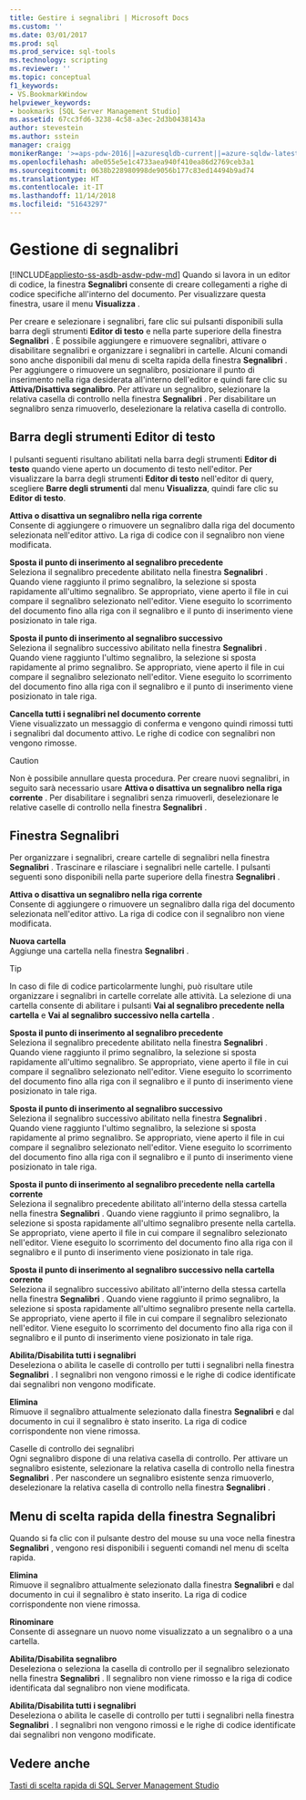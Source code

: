 ```yaml
---
title: Gestire i segnalibri | Microsoft Docs
ms.custom: ''
ms.date: 03/01/2017
ms.prod: sql
ms.prod_service: sql-tools
ms.technology: scripting
ms.reviewer: ''
ms.topic: conceptual
f1_keywords:
- VS.BookmarkWindow
helpviewer_keywords:
- bookmarks [SQL Server Management Studio]
ms.assetid: 67cc3fd6-3238-4c58-a3ec-2d3b0438143a
author: stevestein
ms.author: sstein
manager: craigg
monikerRange: '>=aps-pdw-2016||=azuresqldb-current||=azure-sqldw-latest||>=sql-server-2016||=sqlallproducts-allversions||>=sql-server-linux-2017||=azuresqldb-mi-current'
ms.openlocfilehash: a0e055e5e1c4733aea940f410ea86d2769ceb3a1
ms.sourcegitcommit: 0638b228980998de9056b177c83ed14494b9ad74
ms.translationtype: HT
ms.contentlocale: it-IT
ms.lasthandoff: 11/14/2018
ms.locfileid: "51643297"
---
```

# <a name="manage-bookmarks"></a>Gestione di segnalibri
[!INCLUDE[appliesto-ss-asdb-asdw-pdw-md](../../includes/appliesto-ss-asdb-asdw-pdw-md.md)]
  Quando si lavora in un editor di codice, la finestra **Segnalibri** consente di creare collegamenti a righe di codice specifiche all'interno del documento. Per visualizzare questa finestra, usare il menu **Visualizza** .  
  
 Per creare e selezionare i segnalibri, fare clic sui pulsanti disponibili sulla barra degli strumenti **Editor di testo** e nella parte superiore della finestra **Segnalibri** . È possibile aggiungere e rimuovere segnalibri, attivare o disabilitare segnalibri e organizzare i segnalibri in cartelle. Alcuni comandi sono anche disponibili dal menu di scelta rapida della finestra **Segnalibri** . Per aggiungere o rimuovere un segnalibro, posizionare il punto di inserimento nella riga desiderata all'interno dell'editor e quindi fare clic su **Attiva/Disattiva segnalibro**. Per attivare un segnalibro, selezionare la relativa casella di controllo nella finestra **Segnalibri** . Per disabilitare un segnalibro senza rimuoverlo, deselezionare la relativa casella di controllo.  
  
## <a name="text-editor-toolbar"></a>Barra degli strumenti Editor di testo  
 I pulsanti seguenti risultano abilitati nella barra degli strumenti **Editor di testo** quando viene aperto un documento di testo nell'editor. Per visualizzare la barra degli strumenti **Editor di testo** nell'editor di query, scegliere **Barre degli strumenti** dal menu **Visualizza**, quindi fare clic su **Editor di testo**.  
  
 **Attiva o disattiva un segnalibro nella riga corrente**  
 Consente di aggiungere o rimuovere un segnalibro dalla riga del documento selezionata nell'editor attivo. La riga di codice con il segnalibro non viene modificata.  
  
 **Sposta il punto di inserimento al segnalibro precedente**  
 Seleziona il segnalibro precedente abilitato nella finestra **Segnalibri** . Quando viene raggiunto il primo segnalibro, la selezione si sposta rapidamente all'ultimo segnalibro. Se appropriato, viene aperto il file in cui compare il segnalibro selezionato nell'editor. Viene eseguito lo scorrimento del documento fino alla riga con il segnalibro e il punto di inserimento viene posizionato in tale riga.  
  
 **Sposta il punto di inserimento al segnalibro successivo**  
 Seleziona il segnalibro successivo abilitato nella finestra **Segnalibri** . Quando viene raggiunto l'ultimo segnalibro, la selezione si sposta rapidamente al primo segnalibro. Se appropriato, viene aperto il file in cui compare il segnalibro selezionato nell'editor. Viene eseguito lo scorrimento del documento fino alla riga con il segnalibro e il punto di inserimento viene posizionato in tale riga.  
  
 **Cancella tutti i segnalibri nel documento corrente**  
 Viene visualizzato un messaggio di conferma e vengono quindi rimossi tutti i segnalibri dal documento attivo. Le righe di codice con segnalibri non vengono rimosse.  
  
> [!CAUTION]  
>  Non è possibile annullare questa procedura. Per creare nuovi segnalibri, in seguito sarà necessario usare **Attiva o disattiva un segnalibro nella riga corrente** . Per disabilitare i segnalibri senza rimuoverli, deselezionare le relative caselle di controllo nella finestra **Segnalibri** .  
  
## <a name="bookmarks-window"></a>Finestra Segnalibri  
 Per organizzare i segnalibri, creare cartelle di segnalibri nella finestra **Segnalibri** . Trascinare e rilasciare i segnalibri nelle cartelle. I pulsanti seguenti sono disponibili nella parte superiore della finestra **Segnalibri** .  
  
 **Attiva o disattiva un segnalibro nella riga corrente**  
 Consente di aggiungere o rimuovere un segnalibro dalla riga del documento selezionata nell'editor attivo. La riga di codice con il segnalibro non viene modificata.  
  
 **Nuova cartella**  
 Aggiunge una cartella nella finestra **Segnalibri** .  
  
> [!TIP]  
>  In caso di file di codice particolarmente lunghi, può risultare utile organizzare i segnalibri in cartelle correlate alle attività. La selezione di una cartella consente di abilitare i pulsanti **Vai al segnalibro precedente nella cartella** e **Vai al segnalibro successivo nella cartella** .  
  
 **Sposta il punto di inserimento al segnalibro precedente**  
 Seleziona il segnalibro precedente abilitato nella finestra **Segnalibri** . Quando viene raggiunto il primo segnalibro, la selezione si sposta rapidamente all'ultimo segnalibro. Se appropriato, viene aperto il file in cui compare il segnalibro selezionato nell'editor. Viene eseguito lo scorrimento del documento fino alla riga con il segnalibro e il punto di inserimento viene posizionato in tale riga.  
  
 **Sposta il punto di inserimento al segnalibro successivo**  
 Seleziona il segnalibro successivo abilitato nella finestra **Segnalibri** . Quando viene raggiunto l'ultimo segnalibro, la selezione si sposta rapidamente al primo segnalibro. Se appropriato, viene aperto il file in cui compare il segnalibro selezionato nell'editor. Viene eseguito lo scorrimento del documento fino alla riga con il segnalibro e il punto di inserimento viene posizionato in tale riga.  
  
 **Sposta il punto di inserimento al segnalibro precedente nella cartella corrente**  
 Seleziona il segnalibro precedente abilitato all'interno della stessa cartella nella finestra **Segnalibri** . Quando viene raggiunto il primo segnalibro, la selezione si sposta rapidamente all'ultimo segnalibro presente nella cartella. Se appropriato, viene aperto il file in cui compare il segnalibro selezionato nell'editor. Viene eseguito lo scorrimento del documento fino alla riga con il segnalibro e il punto di inserimento viene posizionato in tale riga.  
  
 **Sposta il punto di inserimento al segnalibro successivo nella cartella corrente**  
 Seleziona il segnalibro successivo abilitato all'interno della stessa cartella nella finestra **Segnalibri** . Quando viene raggiunto il primo segnalibro, la selezione si sposta rapidamente all'ultimo segnalibro presente nella cartella. Se appropriato, viene aperto il file in cui compare il segnalibro selezionato nell'editor. Viene eseguito lo scorrimento del documento fino alla riga con il segnalibro e il punto di inserimento viene posizionato in tale riga.  
  
 **Abilita/Disabilita tutti i segnalibri**  
 Deseleziona o abilita le caselle di controllo per tutti i segnalibri nella finestra **Segnalibri** . I segnalibri non vengono rimossi e le righe di codice identificate dai segnalibri non vengono modificate.  
  
 **Elimina**  
 Rimuove il segnalibro attualmente selezionato dalla finestra **Segnalibri** e dal documento in cui il segnalibro è stato inserito. La riga di codice corrispondente non viene rimossa.  
  
 Caselle di controllo dei segnalibri  
 Ogni segnalibro dispone di una relativa casella di controllo. Per attivare un segnalibro esistente, selezionare la relativa casella di controllo nella finestra **Segnalibri** . Per nascondere un segnalibro esistente senza rimuoverlo, deselezionare la relativa casella di controllo nella finestra **Segnalibri** .  
  
## <a name="bookmarks-window-shortcut-menu"></a>Menu di scelta rapida della finestra Segnalibri  
 Quando si fa clic con il pulsante destro del mouse su una voce nella finestra **Segnalibri** , vengono resi disponibili i seguenti comandi nel menu di scelta rapida.  
  
 **Elimina**  
 Rimuove il segnalibro attualmente selezionato dalla finestra **Segnalibri** e dal documento in cui il segnalibro è stato inserito. La riga di codice corrispondente non viene rimossa.  
  
 **Rinominare**  
 Consente di assegnare un nuovo nome visualizzato a un segnalibro o a una cartella.  
  
 **Abilita/Disabilita segnalibro**  
 Deseleziona o seleziona la casella di controllo per il segnalibro selezionato nella finestra **Segnalibri** . Il segnalibro non viene rimosso e la riga di codice identificata dal segnalibro non viene modificata.  
  
 **Abilita/Disabilita tutti i segnalibri**  
 Deseleziona o abilita le caselle di controllo per tutti i segnalibri nella finestra **Segnalibri** . I segnalibri non vengono rimossi e le righe di codice identificate dai segnalibri non vengono modificate.  
  
## <a name="see-also"></a>Vedere anche  
 [Tasti di scelta rapida di SQL Server Management Studio](../../tools/sql-server-management-studio/sql-server-management-studio-keyboard-shortcuts.md)  
  
  
